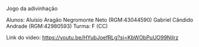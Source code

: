 Jogo da adivinhação

Alunos: Aluísio Aragão Negromonte Neto (RGM:43044590)
        Gabriel Cândido Andrade (RGM:42980593)
Turma: F (CC)

Link do video:
https://youtu.be/HYubJoefRLg?si=KbWObPuUO99NjIrz

